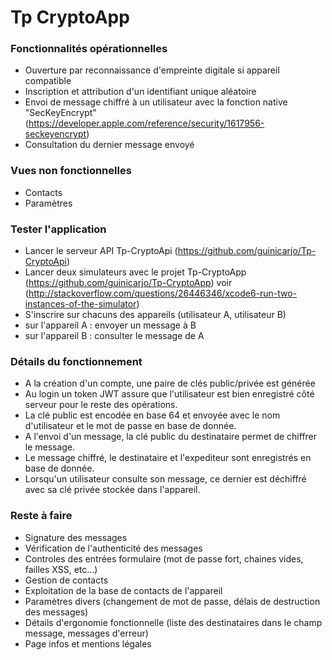 # Tp CryptoApp

### Fonctionnalités opérationnelles
- Ouverture par reconnaissance d'empreinte digitale si appareil compatible
- Inscription et attribution d'un identifiant unique aléatoire
- Envoi de message chiffré à un utilisateur avec la fonction native "SecKeyEncrypt"
(https://developer.apple.com/reference/security/1617956-seckeyencrypt)
- Consultation du dernier message envoyé

### Vues non fonctionnelles
- Contacts
- Paramètres

### Tester l'application
- Lancer le serveur API Tp-CryptoApi (https://github.com/guinicarjo/Tp-CryptoApi)
- Lancer deux simulateurs avec le projet Tp-CryptoApp (https://github.com/guinicarjo/Tp-CryptoApp)
voir (http://stackoverflow.com/questions/26446346/xcode6-run-two-instances-of-the-simulator)
- S'inscrire sur chacuns des appareils (utilisateur A, utilisateur B)
- sur l'appareil A : envoyer un message à B
- sur l'appareil B : consulter le message de A

### Détails du fonctionnement
- A la création d'un compte, une paire de clés public/privée est générée
- Au login un token JWT assure que l'utilisateur est bien enregistré côté serveur pour le reste des opérations.
- La clé public est encodée en base 64 et envoyée avec le nom d'utilisateur et le mot de passe en base de donnée.
- A l'envoi d'un message, la clé public du destinataire permet de chiffrer le message.
- Le message chiffré, le destinataire et l'expediteur sont enregistrés en base de donnée.
- Lorsqu'un utilisateur consulte son message, ce dernier est déchiffré avec sa clé privée stockée dans l'appareil.

### Reste à faire
- Signature des messages
- Vérification de l'authenticité des messages
- Controles des entrées formulaire (mot de passe fort, chaines vides, failles XSS, etc...)
- Gestion de contacts
- Exploitation de la base de contacts de l'appareil
- Paramètres divers (changement de mot de passe, délais de destruction des messages)
- Détails d'ergonomie fonctionnelle (liste des destinataires dans le champ message, messages d'erreur)
- Page infos et mentions légales
